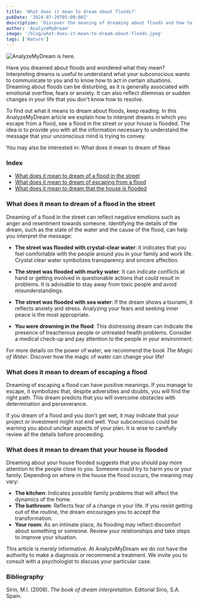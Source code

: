 ```yaml
---
title: 'What does it mean to dream about floods?'
pubDate: '2024-07-29T05:00:00Z'
description: 'Discover the meaning of dreaming about floods and how to interpret the different situations that appear in these dreams.'
author: 'AnalyzeMyDream'
image: '/blog/what-does-it-mean-to-dream-about-floods.jpeg'
tags: ['Nature']
---
```


![AnalyzeMyDream is here.](/blog/what-does-it-mean-to-dream-about-floods.jpeg)

Have you dreamed about floods and wondered what they mean? Interpreting dreams is useful to understand what your subconscious wants to communicate to you and to know how to act in certain situations. Dreaming about floods can be disturbing, as it is generally associated with emotional overflow, fears or anxiety. It can also reflect dilemmas or sudden changes in your life that you don't know how to resolve.

To find out what it means to dream about floods, keep reading. In this AnalyzeMyDream article we explain how to interpret dreams in which you escape from a flood, see a flood in the street or your house is flooded. The idea is to provide you with all the information necessary to understand the message that your unconscious mind is trying to convey.

You may also be interested in: 
What does it mean to dream of fleas

### Index

- [What does it mean to dream of a flood in the street](#what-does-it-mean-to-dream-of-a-flood-in-the-street)
- [What does it mean to dream of escaping from a flood](#what-does-it-mean-to-dream-of-escaping-from-a-flood)
- [What does it mean to dream that the house is flooded](#what-does-it-mean-to-dream-that-the-house-is-flooded)

### What does it mean to dream of a flood in the street

Dreaming of a flood in the street can reflect negative emotions such as anger and resentment towards someone. Identifying the details of the dream, such as the state of the water and the cause of the flood, can help you interpret the message:

- **The street was flooded with crystal-clear water**: It indicates that you feel comfortable with the people around you in your family and work life. Crystal clear water symbolizes transparency and sincere affection.
- **The street was flooded with murky water**: It can indicate conflicts at hand or getting involved in questionable actions that could result in problems. It is advisable to stay away from toxic people and avoid misunderstandings.
- **The street was flooded with sea water**: If the dream shows a tsunami, it reflects anxiety and stress. Analyzing your fears and seeking inner peace is the most appropriate. 

- **You were drowning in the flood**: This distressing dream can indicate the presence of treacherous people or untreated health problems. Consider a medical check-up and pay attention to the people in your environment.

For more details on the power of water, we recommend the book *The Magic of Water*. Discover how the magic of water can change your life!

### What does it mean to dream of escaping a flood

Dreaming of escaping a flood can have positive meanings. If you manage to escape, it symbolizes that, despite adversities and doubts, you will find the right path. This dream predicts that you will overcome obstacles with determination and perseverance.

If you dream of a flood and you don't get wet, it may indicate that your project or investment might not end well. Your subconscious could be warning you about unclear aspects of your plan. It is wise to carefully review all the details before proceeding.

### What does it mean to dream that your house is flooded

Dreaming about your house flooded suggests that you should pay more attention to the people close to you. Someone could try to harm you or your family. Depending on where in the house the flood occurs, the meaning may vary:

- **The kitchen**: Indicates possible family problems that will affect the dynamics of the home.
- **The bathroom**: Reflects fear of a change in your life. If you resist getting out of the routine, the dream encourages you to accept the transformation.
- **Your room**: As an intimate place, its flooding may reflect discomfort about something or someone. Review your relationships and take steps to improve your situation.

This article is merely informative. At AnalyzeMyDream we do not have the authority to make a diagnosis or recommend a treatment. We invite you to consult with a psychologist to discuss your particular case.

### Bibliography

Sirin, M.I. (2008). *The book of dream interpretation*. Editorial Sirio, S.A. Spain.